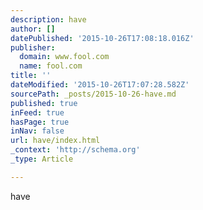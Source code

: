 ```yaml
---
description: have
author: []
datePublished: '2015-10-26T17:08:18.016Z'
publisher:
  domain: www.fool.com
  name: fool.com
title: ''
dateModified: '2015-10-26T17:07:28.582Z'
sourcePath: _posts/2015-10-26-have.md
published: true
inFeed: true
hasPage: true
inNav: false
url: have/index.html
_context: 'http://schema.org'
_type: Article

---
```

have
